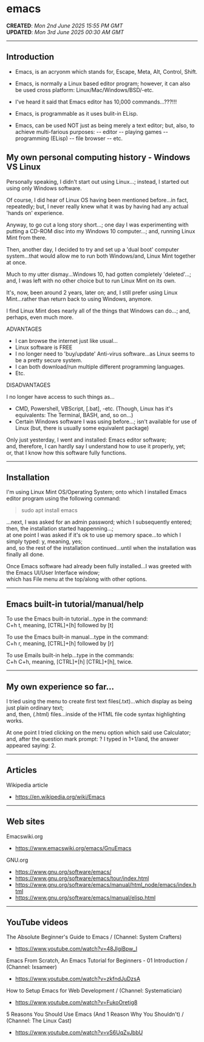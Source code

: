 # emacs

**CREATED**: *Mon 2nd June 2025 15:55 PM GMT*  
**UPDATED**: *Mon 3rd June 2025 00:30 AM GMT*  

-----

## Introduction

- Emacs, is an acryonm which stands for, Escape, Meta, Alt, Control, Shift.  

- Emacs, is normally a Linux based editor program; however, it can also be used cross platform: Linux/Mac/Windows/BSD/-etc.  

- I've heard it said that Emacs editor has 10,000 commands...???!!!  

- Emacs, is programmable as it uses bulit-in ELisp.

- Emacs, can be used NOT just as being merely a text editor; but, also, to achieve multi-farious purposes: 
-- editor
-- playing games
-- programming (ELisp)
-- file browser
-- etc.

## My own personal computing history - Windows VS Linux  

Personally speaking, I didn't start out using Linux...; instead, I started out using only Windows software.  

Of course, I did hear of Linux OS having been mentioned before...in fact, repeatedly; but, I never really knew what it was by having had any actual 'hands on' experience.

Anyway, to go cut a long story short...; one day I was experimenting with putting a CD-ROM disc into my Windows 10 computer...; and, running Linux Mint from there.

Then, another day, I decided to try and set up a 'dual boot' computer system...that would allow me to run both Windows/and, Linux Mint together at once. 

Much to my utter dismay...Windows 10, had gotten completely 'deleted'...; and, I was left with no other choice but to run Linux Mint on its own.

It's, now, been around 2 years, later on; and, I still prefer using Linux Mint...rather than return back to using Windows, anymore.

I find Linux Mint does nearly all of the things that Windows can do...; and, perhaps, even much more.

ADVANTAGES  

- I can browse the internet just like usual...   
- Linux software is FREE  
- I no longer need to 'buy/update' Anti-virus software...as Linux seems to be a pretty secure system.  
- I can both download/run multiple different programming languages.  
- Etc.  

DISADVANTAGES  

I no longer have access to such things as...  
- CMD, Powershell, VBScript, [.bat], -etc. (Though, Linux has it's equivalents: The Terminal, BASH, and, so on...)   
- Certain Windows software I was using before...; isn't available for use of Linux (but, there is usually some equivalent package)    

Only just yesterday, I went and installed: Emacs editor software;    
and, therefore, I can hardly say I understand how to use it properly, yet;       
or, that I know how this software fully functions.  

-----

## Installation

I'm using Linux Mint OS/Operating System; onto which I installed Emacs editor program using the following command:

> sudo apt install emacs

...next, I was asked for an admin password; which I subsequently entered;   
then, the installation started happenning...;  
at one point I was asked if it's ok to use up memory space...to which I simply typed: y, meaning, yes;  
and, so the rest of the installation continued...until when the installation was finally all done.  

Once Emacs software had already been fully installed...I was greeted with the Emacs UI/User Interface window;  
which has File menu at the top/along with other options.  

-----

## Emacs built-in tutorial/manual/help

To use the Emacs built-in tutorial...type in the command:  
C+h t, meaning, [CTRL]+[h] followed by [t]

To use the Emacs built-in manual...type in the command:  
C+h r, meaning, [CTRL]+[h] followed by [r]

To use Emails built-in help...type in the commands:  
C+h C+h, meaning, [CTRL]+[h] [CTRL]+[h], twice.

-----

## My own experience so far...

I tried using the menu to create first text files(.txt)...which display as being just plain ordinary text;      
and, then, (.html) files...inside of the HTML file code syntax highlighting works.  

At one point I tried clicking on the menu option which said use Calculator;  
and, after the question mark prompt: ? I typed in 1+1/and, the answer appeared saying: 2.  

-----

## Articles

Wikipedia article  
- https://en.wikipedia.org/wiki/Emacs  

-----

## Web sites

Emacswiki.org  
- https://www.emacswiki.org/emacs/GnuEmacs  

GNU.org  
- https://www.gnu.org/software/emacs/  
- https://www.gnu.org/software/emacs/tour/index.html
- https://www.gnu.org/software/emacs/manual/html_node/emacs/index.html  
- https://www.gnu.org/software/emacs/manual/elisp.html

-----

## YouTube videos

The Absolute Beginner's Guide to Emacs / (Channel: System Crafters)  
- https://www.youtube.com/watch?v=48JlgiBpw_I

Emacs From Scratch, An Emacs Tutorial for Beginners - 01 Introduction / (Channel: Ixsameer)  
- https://www.youtube.com/watch?v=zkfndJuDzsA

How to Setup Emacs for Web Development / (Channel: Systematician)  
- https://www.youtube.com/watch?v=FukoOretjg8  

5 Reasons You Should Use Emacs (And 1 Reason Why You Shouldn't) / (Channel: The Linux Cast)  
- https://www.youtube.com/watch?v=vS6UqZvJbbU  
  
